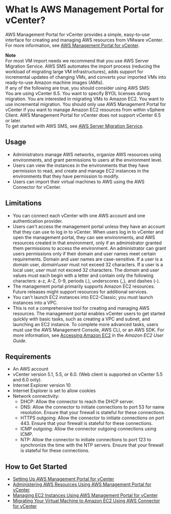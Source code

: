 # What Is AWS Management Portal for vCenter?<a name="introduction"></a>

AWS Management Portal for vCenter provides a simple, easy\-to\-use interface for creating and managing AWS resources from VMware vCenter\. For more information, see [AWS Management Portal for vCenter](http://aws.amazon.com/ec2/vcenter-portal/)\.

**Note**  
For most VM import needs we recommend that you use AWS Server Migration Service\. AWS SMS automates the import process \(reducing the workload of migrating large VM infrastructures\), adds support for incremental updates of changing VMs, and converts your imported VMs into ready\-to\-use Amazon machine images \(AMIs\)\.  
If any of the following are true, you should consider using AWS SMS:  
You are using vCenter 6\.5\.
You want to specify BYOL licenses during migration\.
You are interested in migrating VMs to Amazon EC2\.
You want to use incremental migration\.
You should only use AWS Management Portal for vCenter if you want to manage Amazon EC2 resources from within vSphere Client\. AWS Management Portal for vCenter does not support vCenter 6\.5 or later\.  
To get started with AWS SMS, see [AWS Server Migration Service](https://aws.amazon.com/server-migration-service)\.

## Usage<a name="usage"></a>
+ Administrators manage AWS networks, organize AWS resources using environments, and grant permissions to users at the environment level\.
+ Users can view the instances in the environments that they have permission to read, and create and manage EC2 instances in the environments that they have permission to modify\.
+ Users can import their virtual machines to AWS using the AWS Connector for vCenter\.

## Limitations<a name="limitations"></a>
+ You can connect each vCenter with one AWS account and one authentication provider\.
+ Users can't access the management portal unless they have an account that they can use to log in to vCenter\. When users log in to vCenter and open the management portal, they can see environments, and AWS resources created in that environment, only if an administrator granted them permissions to access the environment\. An administrator can grant users permissions only if their domain and user names meet certain requirements\. Domain and user names are case\-sensitive\. If a user is a domain user, *domain*\\*user* must not exceed 32 characters\. If a user is a local user, *user* must not exceed 32 characters\. The *domain* and *user* values must each begin with a letter and contain only the following characters: a\-z, A\-Z, 0\-9, periods \(\.\), underscores \(\_\), and dashes \(\-\)\. 
+ The management portal primarily supports Amazon EC2 resources\. Future releases might support resources for additional services\.
+ You can't launch EC2 instances into EC2\-Classic; you must launch instances into a VPC\.
+ This is not a comprehensive tool for creating and managing AWS resources\. The management portal enables vCenter users to get started quickly with basic tasks, such as creating a VPC and subnet, and launching an EC2 instance\. To complete more advanced tasks, users must use the AWS Management Console, AWS CLI, or an AWS SDK\. For more information, see [Accessing Amazon EC2](http://docs.aws.amazon.com/AWSEC2/latest/UserGuide/concepts.html#access-ec2) in the *Amazon EC2 User Guide*\.

## Requirements<a name="requirements"></a>
+ An AWS account
+ vCenter version 5\.1, 5\.5, or 6\.0\. \(Web client is supported on vCenter 5\.5 and 6\.0 only\)\.
+ Internet Explorer version 10
+ Internet Explorer is set to allow cookies
+ Network connectivity:
  + DHCP: Allow the connector to reach the DHCP server\.
  + DNS: Allow the connector to initiate connections to port 53 for name resolution\. Ensure that your firewall is stateful for these connections\.
  + HTTPS outgoing: Allow the connector to initiate connections on port 443\. Ensure that your firewall is stateful for these connections\.
  + ICMP outgoing: Allow the connector outgoing connections using ICMP\.
  + NTP: Allow the connector to initiate connections to port 123 to synchronize the time with the NTP servers\. Ensure that your firewall is stateful for these connections\.

## How to Get Started<a name="get-started"></a>
+ [Setting Up AWS Management Portal for vCenter](setting-up.md)
+ [Administering AWS Resources Using AWS Management Portal for vCenter](administer-resources.md)
+ [Managing EC2 Instances Using AWS Management Portal for vCenter](manage-instances.md)
+ [Migrating Your Virtual Machine to Amazon EC2 Using AWS Connector for vCenter](migrate-vms.md)